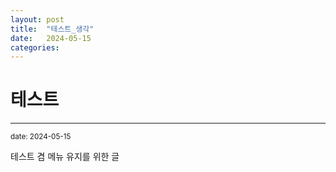 ```yaml
---
layout: post
title:  "테스트_생각"
date:   2024-05-15
categories:
---
```


테스트
=============
- - -
  <sup>date:   2024-05-15</sup>

테스트 겸 메뉴 유지를 위한 글
